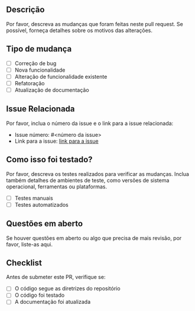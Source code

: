 ## Descrição

Por favor, descreva as mudanças que foram feitas neste pull request. Se possível, forneça detalhes sobre os motivos das alterações.

## Tipo de mudança

- [ ] Correção de bug
- [ ] Nova funcionalidade
- [ ] Alteração de funcionalidade existente
- [ ] Refatoração
- [ ] Atualização de documentação

## Issue Relacionada

Por favor, inclua o número da issue e o link para a issue relacionada:

- Issue número: #<número da issue>
- Link para a issue: [link para a issue](URL)

## Como isso foi testado?

Por favor, descreva os testes realizados para verificar as mudanças. Inclua também detalhes de ambientes de teste, como versões de sistema operacional, ferramentas ou plataformas.

- [ ] Testes manuais
- [ ] Testes automatizados

## Questões em aberto

Se houver questões em aberto ou algo que precisa de mais revisão, por favor, liste-as aqui.

## Checklist

Antes de submeter este PR, verifique se:

- [ ] O código segue as diretrizes do repositório
- [ ] O código foi testado
- [ ] A documentação foi atualizada

